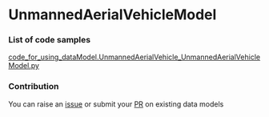 # UnmannedAerialVehicleModel

### List of code samples 

<!-- 50-List of code -->

<!-- [code entry](link) -->
[code_for_using_dataModel.UnmannedAerialVehicle_UnmannedAerialVehicleModel.py](https://github.com/smart-data-models/dataModel.UnmannedAerialVehicle/blob/master/UnmannedAerialVehicleModel/code/code_for_using_dataModel.UnmannedAerialVehicle_UnmannedAerialVehicleModel.py)


<!-- /50-List of code -->

### Contribution
You can raise an [issue](https://github.com/smart-data-models/dataModel.UnmannedAerialVehicle/issues) or submit your [PR](https://github.com/smart-data-models/dataModel.UnmannedAerialVehicle/pulls) on existing data models
